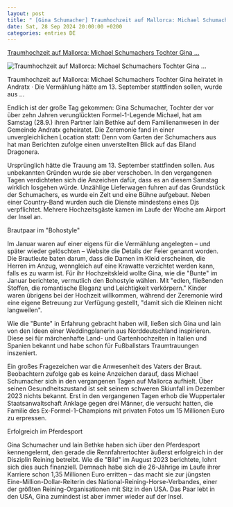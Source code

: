 ```yaml
---
layout: post
title: " [Gina Schumacher] Traumhochzeit auf Mallorca: Michael Schumachers Tochter Gina ..."
date: Sat, 28 Sep 2024 20:00:00 +0200
categories: entries DE
---
```

[Traumhochzeit auf Mallorca: Michael Schumachers Tochter Gina ...](https://www.mallorcazeitung.es/boulevard/promis/2024/09/28/traumhochzeit-bei-sonnenuntergang-michael-schumachers-108649775.html)

![Traumhochzeit auf Mallorca: Michael Schumachers Tochter Gina ...](https://estaticos-cdn.prensaiberica.es/clip/41d334fa-37ab-465f-b532-b38426878141_16-9-aspect-ratio_default_0.jpg)

Traumhochzeit auf Mallorca: Michael Schumachers Tochter Gina heiratet in Andratx · Die Vermählung hätte am 13. September stattfinden sollen, wurde aus ...

Endlich ist der große Tag gekommen: Gina Schumacher, Tochter der vor über zehn Jahren verunglückten Formel-1-Legende Michael, hat am Samstag (28.9.) ihren Partner Iain Bethke auf dem Familienanwesen in der Gemeinde Andratx geheiratet. Die Zeremonie fand in einer unvergleichlichen Location statt: Denn vom Garten der Schumachers aus hat man Berichten zufolge einen unverstellten Blick auf das Eiland Dragonera.

Ursprünglich hätte die Trauung am 13. September stattfinden sollen. Aus unbekannten Gründen wurde sie aber verschoben. In den vergangenen Tagen verdichteten sich die Anzeichen dafür, dass es an diesem Samstag wirklich losgehen würde. Unzählige Lieferwagen fuhren auf das Grundstück der Schumachers, es wurde ein Zelt und eine Bühne aufgebaut. Neben einer Country-Band wurden auch die Dienste mindestens eines Djs verpflichtet. Mehrere Hochzeitsgäste kamen im Laufe der Woche am Airport der Insel an.

Brautpaar im "Bohostyle"

Im Januar waren auf einer eigens für die Vermählung angelegten – und später wieder gelöschten – Website die Details der Feier genannt worden. Die Brautleute baten darum, dass die Damen im Kleid erscheinen, die Herren im Anzug, wenngleich auf eine Krawatte verzichtet werden kann, falls es zu warm ist. Für ihr Hochzeitskleid wollte Gina, wie die "Bunte" im Januar berichtete, vermutlich den Bohostyle wählen. Mit "edlen, fließenden Stoffen, die romantische Eleganz und Leichtigkeit verkörpern." Kinder waren übrigens bei der Hochzeit willkommen, während der Zeremonie wird eine eigene Betreuung zur Verfügung gestellt, "damit sich die Kleinen nicht langweilen".

Wie die "Bunte" in Erfahrung gebracht haben will, ließen sich Gina und Iain von den Ideen einer Weddingplanerin aus Norddeutschland inspirieren. Diese sei für märchenhafte Land- und Gartenhochzeiten in Italien und Spanien bekannt und habe schon für Fußballstars Traumtrauungen inszeniert.

Ein großes Fragezeichen war die Anwesenheit des Vaters der Braut. Beobachtern zufolge gab es keine Anzeichen darauf, dass Michael Schumacher sich in den vergangenen Tagen auf Mallorca aufhielt. Über seinen Gesundheitszustand ist seit seinem schweren Skiunfall im Dezember 2023 nichts bekannt. Erst in den vergangenen Tagen erhob die Wuppertaler Staatsanwaltschaft Anklage gegen drei Männer, die versucht hatten, die Familie des Ex-Formel-1-Champions mit privaten Fotos um 15 Millionen Euro zu erpressen.

Erfolgreich im Pferdesport

Gina Schumacher und Iain Bethke haben sich über den Pferdesport kennengelernt, den gerade die Rennfahrertochter äußerst erfolgreich in der Disziplin Reining betreibt. Wie die "Bild" im August 2023 berichtete, lohnt sich dies auch finanziell. Demnach habe sich die 26-Jährige im Laufe ihrer Karriere schon 1,35 Millionen Euro erritten – das macht sie zur jüngsten Eine-Million-Dollar-Reiterin des National-Reining-Horse-Verbandes, einer der größten Reining-Organisationen mit Sitz in den USA. Das Paar lebt in den USA, Gina zumindest ist aber immer wieder auf der Insel.

